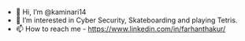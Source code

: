 - 👋 Hi, I’m @kaminari14
- 👀 I’m interested in Cyber Security, Skateboarding and playing Tetris.
- 📫 How to reach me - https://www.linkedin.com/in/farhanthakur/

